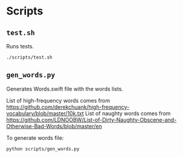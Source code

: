 # Scripts

## `test.sh`

Runs tests.

```
./scripts/test.sh
```


## `gen_words.py`

Generates Words.swift file with the words lists.

List of high-frequency words comes from https://github.com/derekchuank/high-frequency-vocabulary/blob/master/10k.txt
List of naughty words comes from https://github.com/LDNOOBW/List-of-Dirty-Naughty-Obscene-and-Otherwise-Bad-Words/blob/master/en

To generate words file:

```
python scripts/gen_words.py
```

